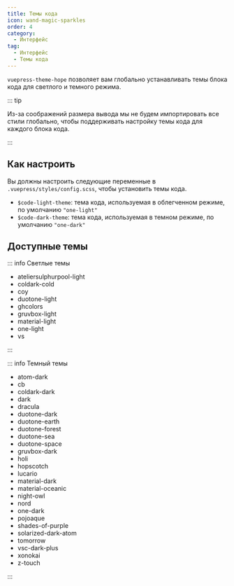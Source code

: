 ```yaml
---
title: Темы кода
icon: wand-magic-sparkles
order: 4
category:
  - Интерфейс
tag:
  - Интерфейс
  - Темы кода
---
```


`vuepress-theme-hope` позволяет вам глобально устанавливать темы блока кода для светлого и темного режима.

<!-- more -->

::: tip

Из-за соображений размера вывода мы не будем импортировать все стили глобально, чтобы поддерживать настройку темы кода для каждого блока кода.

:::

## Как настроить

Вы должны настроить следующие переменные в `.vuepress/styles/config.scss`, чтобы установить темы кода.

- `$code-light-theme`: тема кода, используемая в облегченном режиме, по умолчанию `"one-light"`
- `$code-dark-theme`: тема кода, используемая в темном режиме, по умолчанию `"one-dark"`

## Доступные темы

::: info Светлые темы

- ateliersulphurpool-light
- coldark-cold
- coy
- duotone-light
- ghcolors
- gruvbox-light
- material-light
- one-light
- vs

:::

::: info Темный темы

- atom-dark
- cb
- coldark-dark
- dark
- dracula
- duotone-dark
- duotone-earth
- duotone-forest
- duotone-sea
- duotone-space
- gruvbox-dark
- holi
- hopscotch
- lucario
- material-dark
- material-oceanic
- night-owl
- nord
- one-dark
- pojoaque
- shades-of-purple
- solarized-dark-atom
- tomorrow
- vsc-dark-plus
- xonokai
- z-touch

:::
